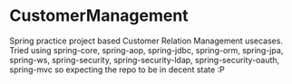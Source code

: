 # CustomerManagement

Spring practice project based Customer Relation Management usecases. Tried using spring-core, spring-aop, spring-jdbc, spring-orm, spring-jpa, spring-ws, spring-security, spring-security-ldap, spring-security-oauth, spring-mvc so expecting the repo to be in decent state :P
